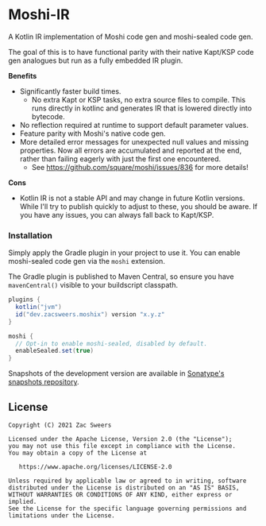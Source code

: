 Moshi-IR
========

A Kotlin IR implementation of Moshi code gen and moshi-sealed code gen.

The goal of this is to have functional parity with their native Kapt/KSP code gen analogues but run as a fully 
embedded IR plugin.

**Benefits**
- Significantly faster build times.
  - No extra Kapt or KSP tasks, no extra source files to compile. This runs directly in kotlinc and generates IR 
    that is lowered directly into bytecode.
- No reflection required at runtime to support default parameter values.
- Feature parity with Moshi's native code gen.
- More detailed error messages for unexpected null values and missing properties. Now all errors are accumulated and 
  reported at the end, rather than failing eagerly with just the first one encountered.
  - See https://github.com/square/moshi/issues/836 for more details!

**Cons**
- Kotlin IR is not a stable API and may change in future Kotlin versions. While I'll try to publish quickly to adjust to
these, you should be aware. If you have any issues, you can always fall back to Kapt/KSP.

### Installation

Simply apply the Gradle plugin in your project to use it. You can enable moshi-sealed code gen via the `moshi` 
extension.

The Gradle plugin is published to Maven Central, so ensure you have `mavenCentral()` visible to your buildscript 
classpath.

```gradle
plugins {
  kotlin("jvm")
  id("dev.zacsweers.moshix") version "x.y.z"
}

moshi {
  // Opt-in to enable moshi-sealed, disabled by default.
  enableSealed.set(true)
}
```

Snapshots of the development version are available in [Sonatype's snapshots repository][snapshots].

License
-------

    Copyright (C) 2021 Zac Sweers

    Licensed under the Apache License, Version 2.0 (the "License");
    you may not use this file except in compliance with the License.
    You may obtain a copy of the License at

       https://www.apache.org/licenses/LICENSE-2.0

    Unless required by applicable law or agreed to in writing, software
    distributed under the License is distributed on an "AS IS" BASIS,
    WITHOUT WARRANTIES OR CONDITIONS OF ANY KIND, either express or implied.
    See the License for the specific language governing permissions and
    limitations under the License.

 [snapshots]: https://oss.sonatype.org/content/repositories/snapshots/dev/zacsweers/moshix/
